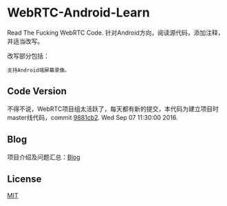 # WebRTC-Android-Learn

Read The Fucking WebRTC Code. 针对Android方向，阅读源代码，添加注释，并适当改写。

改写部分包括：

    支持Android端屏幕录像。

## Code Version

不得不说，WebRTC项目组太活跃了，每天都有新的提交，本代码为建立项目时master线代码，commit [9881cb2](https://chromium.googlesource.com/external/webrtc/+/9881cb28747d966072e1fa61f79eee4d0ca7cb64). Wed Sep 07 11:30:00 2016.

## Blog

项目介绍及问题汇总：[Blog](http://blog.renyuzhuo.cn/#/issues/18)

## License

[MIT](https://github.com/RWebRTC/WebRTC-Android-Learn/blob/master/LICENSE)

